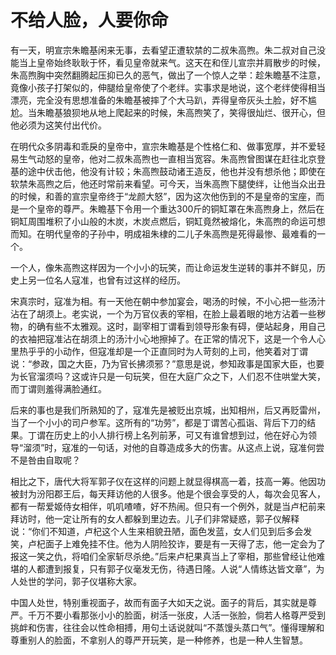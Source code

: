 # 不给人脸，人要你命

有一天，明宣宗朱瞻基闲来无事，去看望正遭软禁的二叔朱高煦。朱二叔对自己没能当上皇帝始终耿耿于怀，看见皇帝就来气。这天在和侄儿宣宗并肩散步的时候，朱高煦胸中突然翻腾起压抑已久的恶气，做出了一个惊人之举：趁朱瞻基不注意，竟像小孩子打架似的，伸腿给皇帝使了个老绊。实事求是地说，这个老绊使得相当漂亮，完全没有思想准备的朱瞻基被摔了个大马趴，弄得皇帝灰头土脸，好不尴尬。当朱瞻基狼狈地从地上爬起来的时候，朱高煦笑了，笑得很灿烂、很开心，但他必须为这笑付出代价。 

在明代众多阴毒和乖戾的皇帝中，宣宗朱瞻基是个性格仁和、做事宽厚，并不爱轻易生气动怒的皇帝，他对二叔朱高煦也一直相当宽容。朱高煦曾图谋在赶往北京登基的途中伏击他，他没有计较；朱高煦鼓动诸王造反，他也并没有想杀他；即使在软禁朱高煦之后，他还时常前来看望。可今天，当朱高煦下腿使绊，让他当众出丑的时候，和善的宣宗皇帝终于“龙颜大怒”，因为这次他伤到的不是皇帝的宝座，而是一个皇帝的尊严。朱瞻基下令用一个重达300斤的铜缸罩在朱高煦身上，然后在铜缸周围堆积了小山般的木炭，木炭点燃后，铜缸竟然被熔化，朱高煦的命运可想而知。在明代皇帝的子孙中，明成祖朱棣的二儿子朱高煦是死得最惨、最难看的一个。 

一个人，像朱高煦这样因为一个小小的玩笑，而让命运发生逆转的事并不鲜见，历史上另一位名人寇准，也曾有过这样的经历。 

宋真宗时，寇准为相。有一天他在朝中参加宴会，喝汤的时候，不小心把一些汤汁沾在了胡须上。老实说，一个为万官仪表的宰相，在脸上最着眼的地方沾着一些秽物，的确有些不太雅观。这时，副宰相丁谓看到领导形象有碍，便站起身，用自己的衣袖把寇准沾在胡须上的汤汁小心地擦掉了。在正常的情况下，这是一个令人心里热乎乎的小动作，但寇准却是一个正直同时为人苛刻的上司，他笑着对丁谓说：“参政，国之大臣，乃为官长拂须邪？”意思是说，参知政事是国家大臣，也要为长官溜须吗？这或许只是一句玩笑，但在大庭广众之下，人们忍不住哄堂大笑，而丁谓则羞得满脸通红。 

后来的事也是我们所熟知的了，寇准先是被贬出京城，出知相州，后又再贬雷州，当了一个小小的司户参军。这所有的“功劳”，都是丁谓苦心孤诣、背后下刀的结果。丁谓在历史上的小人排行榜上名列前茅，可又有谁曾想到过，他在好心为领导“溜须”时，寇准的一句话，对他的自尊造成多大的伤害。从这点上说，寇准何尝不是咎由自取呢？ 

相比之下，唐代大将军郭子仪在这样的问题上就显得棋高一着，技高一筹。他因功被封为汾阳郡王后，每天拜访他的人很多。他是个很会享受的人，每次会见客人，都有一帮爱姬侍女相伴，叽叽喳喳，好不热闹。但只有一个例外，就是当卢杞前来拜访时，他一定让所有的女人都躲到里边去。儿子们非常疑惑，郭子仪解释说：“你们不知道，卢杞这个人生来相貌丑陋，面色发蓝，女人们见到后多会发笑，卢杞面子上难免挂不住。他为人阴险狡诈，要是有一天得了志，他一定会为了报这一笑之仇，将咱们全家斩尽杀绝。”后来卢杞果真当上了宰相，那些曾经让他难堪的人都遭到报复，只有郭子仪毫发无伤，待遇日隆。人说“人情练达皆文章”，为人处世的学问，郭子仪堪称大家。 

中国人处世，特别重视面子，故而有面子大如天之说。面子的背后，其实就是尊严。千万不要小看那张小小的脸面，树活一张皮，人活一张脸，倘若人格尊严受到挑衅和伤害，往往会以性命相搏，用句土话说就叫“不蒸馒头蒸口气”。懂得理解和尊重别人的脸面，不拿别人的尊严开玩笑，是一种修养，也是一种人生智慧。
